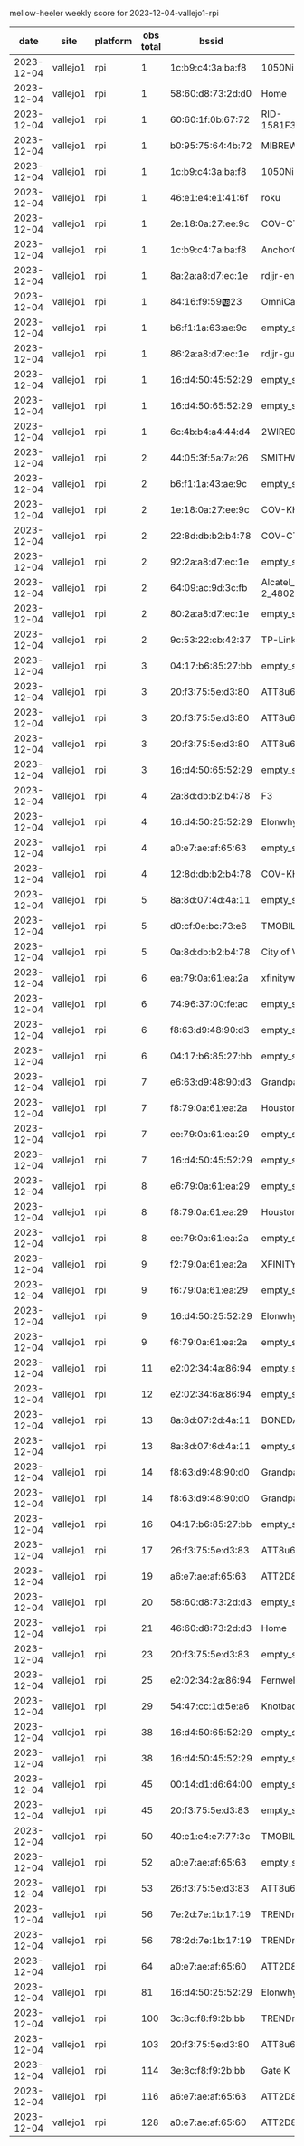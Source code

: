 mellow-heeler weekly score for 2023-12-04-vallejo1-rpi

|date|site|platform|obs total|bssid|ssid|
|--|--|--|--|--|--|
|2023-12-04|vallejo1|rpi|1|1c:b9:c4:3a:ba:f8|1050Nimitz|
|2023-12-04|vallejo1|rpi|1|58:60:d8:73:2d:d0|Home|
|2023-12-04|vallejo1|rpi|1|60:60:1f:0b:67:72|RID-1581F3N3BH6B00203BZ0|
|2023-12-04|vallejo1|rpi|1|b0:95:75:64:4b:72|MIBREW|
|2023-12-04|vallejo1|rpi|1|1c:b9:c4:3a:ba:f8|1050Nimitz|
|2023-12-04|vallejo1|rpi|1|46:e1:e4:e1:41:6f|roku|
|2023-12-04|vallejo1|rpi|1|2e:18:0a:27:ee:9c|COV-CTV|
|2023-12-04|vallejo1|rpi|1|1c:b9:c4:7a:ba:f8|AnchorOffice|
|2023-12-04|vallejo1|rpi|1|8a:2a:a8:d7:ec:1e|rdjjr-enterprise|
|2023-12-04|vallejo1|rpi|1|84:16:f9:59:ab:23|OmniCam|
|2023-12-04|vallejo1|rpi|1|b6:f1:1a:63:ae:9c|empty_ssid|
|2023-12-04|vallejo1|rpi|1|86:2a:a8:d7:ec:1e|rdjjr-guest|
|2023-12-04|vallejo1|rpi|1|16:d4:50:45:52:29|empty_ssid|
|2023-12-04|vallejo1|rpi|1|16:d4:50:65:52:29|empty_ssid|
|2023-12-04|vallejo1|rpi|1|6c:4b:b4:a4:44:d4|2WIRE038|
|2023-12-04|vallejo1|rpi|2|44:05:3f:5a:7a:26|SMITHWESSON|
|2023-12-04|vallejo1|rpi|2|b6:f1:1a:43:ae:9c|empty_ssid|
|2023-12-04|vallejo1|rpi|2|1e:18:0a:27:ee:9c|COV-KHV|
|2023-12-04|vallejo1|rpi|2|22:8d:db:b2:b4:78|COV-CTV|
|2023-12-04|vallejo1|rpi|2|92:2a:a8:d7:ec:1e|empty_ssid|
|2023-12-04|vallejo1|rpi|2|64:09:ac:9d:3c:fb|Alcatel_linkzone 2_4802_2.4GHz|
|2023-12-04|vallejo1|rpi|2|80:2a:a8:d7:ec:1e|empty_ssid|
|2023-12-04|vallejo1|rpi|2|9c:53:22:cb:42:37|TP-Link_2.4GHz_CB4237|
|2023-12-04|vallejo1|rpi|3|04:17:b6:85:27:bb|empty_ssid|
|2023-12-04|vallejo1|rpi|3|20:f3:75:5e:d3:80|ATT8u6i2n8|
|2023-12-04|vallejo1|rpi|3|20:f3:75:5e:d3:80|ATT8u6i2n8|
|2023-12-04|vallejo1|rpi|3|20:f3:75:5e:d3:80|ATT8u6i2n8|
|2023-12-04|vallejo1|rpi|3|16:d4:50:65:52:29|empty_ssid|
|2023-12-04|vallejo1|rpi|4|2a:8d:db:b2:b4:78|F3|
|2023-12-04|vallejo1|rpi|4|16:d4:50:25:52:29|Elonwhy|
|2023-12-04|vallejo1|rpi|4|a0:e7:ae:af:65:63|empty_ssid|
|2023-12-04|vallejo1|rpi|4|12:8d:db:b2:b4:78|COV-KHV|
|2023-12-04|vallejo1|rpi|5|8a:8d:07:4d:4a:11|empty_ssid|
|2023-12-04|vallejo1|rpi|5|d0:cf:0e:bc:73:e6|TMOBILE-73E1|
|2023-12-04|vallejo1|rpi|5|0a:8d:db:b2:b4:78|City of Vallejo|
|2023-12-04|vallejo1|rpi|6|ea:79:0a:61:ea:2a|xfinitywifi|
|2023-12-04|vallejo1|rpi|6|74:96:37:00:fe:ac|empty_ssid|
|2023-12-04|vallejo1|rpi|6|f8:63:d9:48:90:d3|empty_ssid|
|2023-12-04|vallejo1|rpi|6|04:17:b6:85:27:bb|empty_ssid|
|2023-12-04|vallejo1|rpi|7|e6:63:d9:48:90:d3|Grandpas house boat|
|2023-12-04|vallejo1|rpi|7|f8:79:0a:61:ea:2a|Houston  Control|
|2023-12-04|vallejo1|rpi|7|ee:79:0a:61:ea:29|empty_ssid|
|2023-12-04|vallejo1|rpi|7|16:d4:50:45:52:29|empty_ssid|
|2023-12-04|vallejo1|rpi|8|e6:79:0a:61:ea:29|empty_ssid|
|2023-12-04|vallejo1|rpi|8|f8:79:0a:61:ea:29|Houston  Control|
|2023-12-04|vallejo1|rpi|8|ee:79:0a:61:ea:2a|empty_ssid|
|2023-12-04|vallejo1|rpi|9|f2:79:0a:61:ea:2a|XFINITY|
|2023-12-04|vallejo1|rpi|9|f6:79:0a:61:ea:29|empty_ssid|
|2023-12-04|vallejo1|rpi|9|16:d4:50:25:52:29|Elonwhy|
|2023-12-04|vallejo1|rpi|9|f6:79:0a:61:ea:2a|empty_ssid|
|2023-12-04|vallejo1|rpi|11|e2:02:34:4a:86:94|empty_ssid|
|2023-12-04|vallejo1|rpi|12|e2:02:34:6a:86:94|empty_ssid|
|2023-12-04|vallejo1|rpi|13|8a:8d:07:2d:4a:11|BONEDADDYS Party Boat|
|2023-12-04|vallejo1|rpi|13|8a:8d:07:6d:4a:11|empty_ssid|
|2023-12-04|vallejo1|rpi|14|f8:63:d9:48:90:d0|Grandpas house boat|
|2023-12-04|vallejo1|rpi|14|f8:63:d9:48:90:d0|Grandpas house boat|
|2023-12-04|vallejo1|rpi|16|04:17:b6:85:27:bb|empty_ssid|
|2023-12-04|vallejo1|rpi|17|26:f3:75:5e:d3:83|ATT8u6i2n8|
|2023-12-04|vallejo1|rpi|19|a6:e7:ae:af:65:63|ATT2D825w4|
|2023-12-04|vallejo1|rpi|20|58:60:d8:73:2d:d3|empty_ssid|
|2023-12-04|vallejo1|rpi|21|46:60:d8:73:2d:d3|Home|
|2023-12-04|vallejo1|rpi|23|20:f3:75:5e:d3:83|empty_ssid|
|2023-12-04|vallejo1|rpi|25|e2:02:34:2a:86:94|Fernweh|
|2023-12-04|vallejo1|rpi|29|54:47:cc:1d:5e:a6|Knotbad|
|2023-12-04|vallejo1|rpi|38|16:d4:50:65:52:29|empty_ssid|
|2023-12-04|vallejo1|rpi|38|16:d4:50:45:52:29|empty_ssid|
|2023-12-04|vallejo1|rpi|45|00:14:d1:d6:64:00|empty_ssid|
|2023-12-04|vallejo1|rpi|45|20:f3:75:5e:d3:83|empty_ssid|
|2023-12-04|vallejo1|rpi|50|40:e1:e4:e7:77:3c|TMOBILE-7733|
|2023-12-04|vallejo1|rpi|52|a0:e7:ae:af:65:63|empty_ssid|
|2023-12-04|vallejo1|rpi|53|26:f3:75:5e:d3:83|ATT8u6i2n8|
|2023-12-04|vallejo1|rpi|56|7e:2d:7e:1b:17:19|TRENDnet840_1719|
|2023-12-04|vallejo1|rpi|56|78:2d:7e:1b:17:19|TRENDnet840_1719_8|
|2023-12-04|vallejo1|rpi|64|a0:e7:ae:af:65:60|ATT2D825w4|
|2023-12-04|vallejo1|rpi|81|16:d4:50:25:52:29|Elonwhy|
|2023-12-04|vallejo1|rpi|100|3c:8c:f8:f9:2b:bb|TRENDnet740_QCDJ|
|2023-12-04|vallejo1|rpi|103|20:f3:75:5e:d3:80|ATT8u6i2n8|
|2023-12-04|vallejo1|rpi|114|3e:8c:f8:f9:2b:bb|Gate K|
|2023-12-04|vallejo1|rpi|116|a6:e7:ae:af:65:63|ATT2D825w4|
|2023-12-04|vallejo1|rpi|128|a0:e7:ae:af:65:60|ATT2D825w4|
